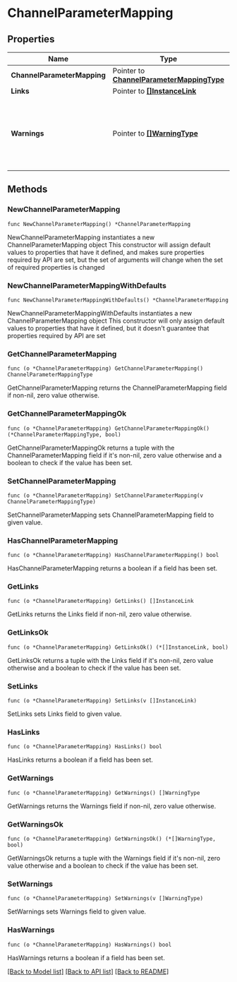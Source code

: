 # ChannelParameterMapping

## Properties

Name | Type | Description | Notes
------------ | ------------- | ------------- | -------------
**ChannelParameterMapping** | Pointer to [**ChannelParameterMappingType**](ChannelParameterMappingType.md) |  | [optional] 
**Links** | Pointer to [**[]InstanceLink**](InstanceLink.md) |  | [optional] 
**Warnings** | Pointer to [**[]WarningType**](WarningType.md) | Used in conjunction with the Success element to define a business error. | [optional] 

## Methods

### NewChannelParameterMapping

`func NewChannelParameterMapping() *ChannelParameterMapping`

NewChannelParameterMapping instantiates a new ChannelParameterMapping object
This constructor will assign default values to properties that have it defined,
and makes sure properties required by API are set, but the set of arguments
will change when the set of required properties is changed

### NewChannelParameterMappingWithDefaults

`func NewChannelParameterMappingWithDefaults() *ChannelParameterMapping`

NewChannelParameterMappingWithDefaults instantiates a new ChannelParameterMapping object
This constructor will only assign default values to properties that have it defined,
but it doesn't guarantee that properties required by API are set

### GetChannelParameterMapping

`func (o *ChannelParameterMapping) GetChannelParameterMapping() ChannelParameterMappingType`

GetChannelParameterMapping returns the ChannelParameterMapping field if non-nil, zero value otherwise.

### GetChannelParameterMappingOk

`func (o *ChannelParameterMapping) GetChannelParameterMappingOk() (*ChannelParameterMappingType, bool)`

GetChannelParameterMappingOk returns a tuple with the ChannelParameterMapping field if it's non-nil, zero value otherwise
and a boolean to check if the value has been set.

### SetChannelParameterMapping

`func (o *ChannelParameterMapping) SetChannelParameterMapping(v ChannelParameterMappingType)`

SetChannelParameterMapping sets ChannelParameterMapping field to given value.

### HasChannelParameterMapping

`func (o *ChannelParameterMapping) HasChannelParameterMapping() bool`

HasChannelParameterMapping returns a boolean if a field has been set.

### GetLinks

`func (o *ChannelParameterMapping) GetLinks() []InstanceLink`

GetLinks returns the Links field if non-nil, zero value otherwise.

### GetLinksOk

`func (o *ChannelParameterMapping) GetLinksOk() (*[]InstanceLink, bool)`

GetLinksOk returns a tuple with the Links field if it's non-nil, zero value otherwise
and a boolean to check if the value has been set.

### SetLinks

`func (o *ChannelParameterMapping) SetLinks(v []InstanceLink)`

SetLinks sets Links field to given value.

### HasLinks

`func (o *ChannelParameterMapping) HasLinks() bool`

HasLinks returns a boolean if a field has been set.

### GetWarnings

`func (o *ChannelParameterMapping) GetWarnings() []WarningType`

GetWarnings returns the Warnings field if non-nil, zero value otherwise.

### GetWarningsOk

`func (o *ChannelParameterMapping) GetWarningsOk() (*[]WarningType, bool)`

GetWarningsOk returns a tuple with the Warnings field if it's non-nil, zero value otherwise
and a boolean to check if the value has been set.

### SetWarnings

`func (o *ChannelParameterMapping) SetWarnings(v []WarningType)`

SetWarnings sets Warnings field to given value.

### HasWarnings

`func (o *ChannelParameterMapping) HasWarnings() bool`

HasWarnings returns a boolean if a field has been set.


[[Back to Model list]](../README.md#documentation-for-models) [[Back to API list]](../README.md#documentation-for-api-endpoints) [[Back to README]](../README.md)


